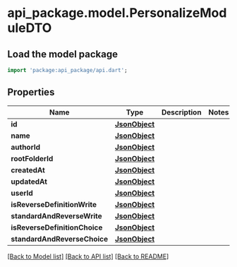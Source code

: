 # api_package.model.PersonalizeModuleDTO

## Load the model package
```dart
import 'package:api_package/api.dart';
```

## Properties
Name | Type | Description | Notes
------------ | ------------- | ------------- | -------------
**id** | [**JsonObject**](.md) |  | 
**name** | [**JsonObject**](.md) |  | 
**authorId** | [**JsonObject**](.md) |  | 
**rootFolderId** | [**JsonObject**](.md) |  | 
**createdAt** | [**JsonObject**](.md) |  | 
**updatedAt** | [**JsonObject**](.md) |  | 
**userId** | [**JsonObject**](.md) |  | 
**isReverseDefinitionWrite** | [**JsonObject**](.md) |  | 
**standardAndReverseWrite** | [**JsonObject**](.md) |  | 
**isReverseDefinitionChoice** | [**JsonObject**](.md) |  | 
**standardAndReverseChoice** | [**JsonObject**](.md) |  | 

[[Back to Model list]](../README.md#documentation-for-models) [[Back to API list]](../README.md#documentation-for-api-endpoints) [[Back to README]](../README.md)


